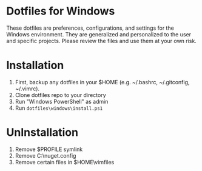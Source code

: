 Dotfiles for Windows
===================
These dotfiles are preferences, configurations, and settings for the Windows environment. They are generalized and personalized to the user and specific projects. Please review the files and use them at your own risk.

Installation
===================
  1. First, backup any dotfiles in your $HOME (e.g. ~/.bashrc, ~/.gitconfig, ~/.vimrc).
  1. Clone dotfiles repo to your directory
  1. Run "Windows PowerShell" as admin
  1. Run `dotfiles\windows\install.ps1`

UnInstallation
===================
  1. Remove $PROFILE symlink
  1. Remove C:\nuget.config
  1. Remove certain files in $HOME\vimfiles
